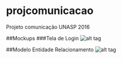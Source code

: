 # projcomunicacao
Projeto comunicação UNASP 2016

##Mockups
###Tela de Login
![alt tag](https://raw.githubusercontent.com/diogoatc/projcomunicacao/master/Mockups/Login.png)

##Modelo Entidade Relacionamento
![alt tag](https://github.com/plucena/projcomunicacao/blob/master/Mockups/projcomunicacao_UML.png)
